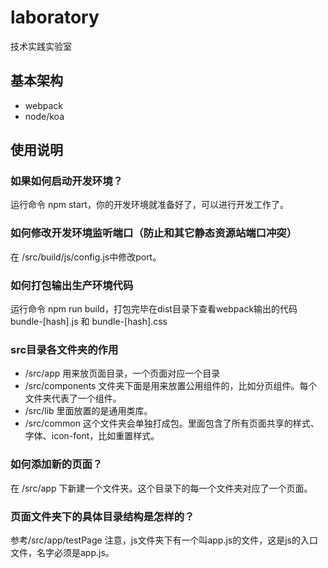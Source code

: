 # laboratory
技术实践实验室

## 基本架构
- webpack
- node/koa

## 使用说明
### 如果如何启动开发环境？

运行命令 npm start，你的开发环境就准备好了，可以进行开发工作了。

### 如何修改开发环境监听端口（防止和其它静态资源站端口冲突）

在 /src/build/js/config.js中修改port。

### 如何打包输出生产环境代码

运行命令 npm run build，打包完毕在dist目录下查看webpack输出的代码bundle-[hash].js 和 bundle-[hash].css


### src目录各文件夹的作用
- /src/app 用来放页面目录，一个页面对应一个目录
- /src/components 文件夹下面是用来放置公用组件的，比如分页组件。每个文件夹代表了一个组件。
- /src/lib 里面放置的是通用类库。
- /src/common 这个文件夹会单独打成包。里面包含了所有页面共享的样式、字体、icon-font，比如重置样式。

### 如何添加新的页面？

在 /src/app 下新建一个文件夹。这个目录下的每一个文件夹对应了一个页面。

### 页面文件夹下的具体目录结构是怎样的？

参考/src/app/testPage 注意，js文件夹下有一个叫app.js的文件，这是js的入口文件，名字必须是app.js。


